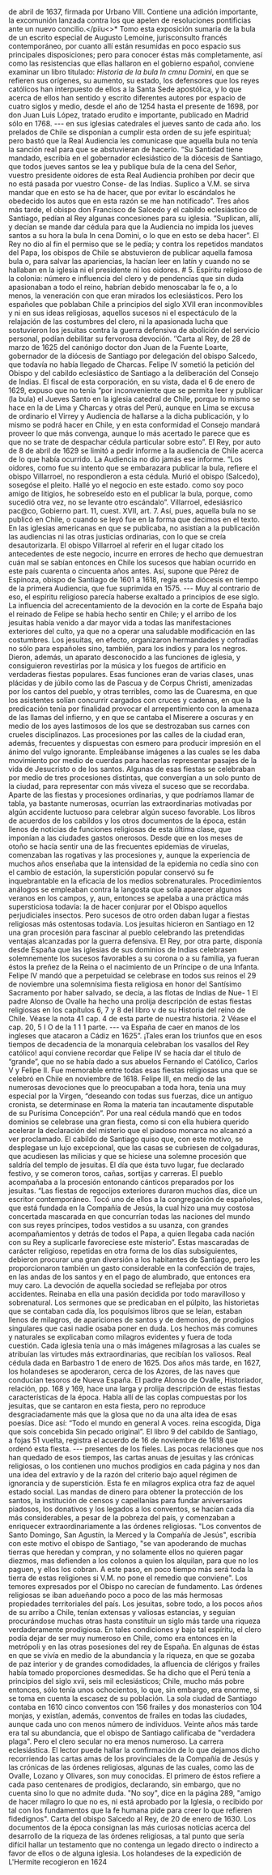 de abril de 1637, firmada por Urbano VIII. Contiene una adición importante, la excomunión lanzada contra los que apelen de resoluciones pontificias ante un nuevo concilio.</piiu<>* Tomo esta exposición sumaria de la bula de un escrito especial de Augusto Lemoine, jurisconsulto francés contemporáneo, por cuanto allí están resumidas en poco espacio sus principales disposiciones; pero para conocer éstas más completamente, así como las resistencias que ellas hallaron en el gobierno español, conviene examinar un libro titulado: *Historia de la bula In cmnu Domini*, en que se refieren sus orígenes, su aumento, su estado, los defensores que los reyes católicos han interpuesto de ellos a la Santa Sede apostólica, y lo que acerca de ellos han sentido y escrito diferentes autores por espacio de cuatro siglos y medio, desde el año de 1254 hasta el presente de 1698, por don Juan Luis López, tratado erudito e importante, publicado en Madrid sólo en 1768. --- en sus iglesias catedrales el jueves santo de cada año. los prelados de Chile se disponían a cumplir esta orden de su jefe espiritual; pero bastó que la Real Audiencia les comunicase que aquella bula no tenía la sanción real para que se abstuvieran de hacerlo. “Su Santidad tiene mandado, escribía en el gobernador eclesiástico de la diócesis de Santiago, que todos jueves santos se lea y publique bula de la cena del Señor, vuestro presidente oidores de esta Real Audiencia prohíben por decir que no está pasada por vuestro Conse- de las Indias. Suplico a V.M. se sirva mandar que en esto se ha de hacer, que por evitar lo escándalos he obedecido los autos que en esta razón se me han notificado”. Tres años más tarde, el obispo don Francisco de Salcedo y el cabildo eclesiástico de Santiago, pedían al Rey algunas concesiones para su iglesia. “Suplican, allí, y decían se mande dar cédula para que la Audiencia no impida los jueves santos a su hora la bula In cena Domini, o lo que en esto se deba hacer”. El Rey no dio al fin el permiso que se le pedía; y contra los repetidos mandatos del Papa, los obispos de Chile se abstuvieron de publicar aquella famosa bula o, para salvar las apariencias, la hacían leer en latín y cuando no se hallaban en la iglesia ni el presidente ni los oidores. # 5. Espíritu religioso de la colonia: número e influencia del clero y de pendencias que sin duda apasionaban a todo el reino, habrían debido menoscabar la fe o, a lo menos, la veneración con que eran mirados los eclesiásticos. Pero los españoles que poblaban Chile a principios del siglo XVII eran inconmovibles y ni en sus ideas religiosas, aquellos sucesos ni el espectáculo de la relajación de las costumbres del clero, ni la apasionada lucha que sostuvieron los jesuitas contra la guerra defensiva de abolición del servicio personal, podían debilitar su fervorosa devoción. ’’Carta al Rey, de 28 de marzo de 1625 del canónigo doctor don Juan de la Fuente Loarte, gobernador de la diócesis de Santiago por delegación del obispo Salcedo, que todavía no había llegado de Charcas. Felipe IV sometió la petición del Obispo y del cabildo eclesiástico de Santiago a la deliberación del Consejo de Indias. El fiscal de esta corporación, en su vista, dada el 6 de enero de 1629, expuso que no tenía “por inconveniente que se permita leer y publicar (la bula) el Jueves Santo en la iglesia catedral de Chile, porque lo mismo se hace en la de Lima y Charcas y otras del Perú, aunque en Lima se excusa de ordinario el Virrey y Audiencia de hallarse a la dicha publicación, y lo mismo se podrá hacer en Chile, y en esta conformidad el Consejo mandará proveer lo que más convenga, aunque lo más acertado le parece que es que no se trate de despachar cédula particular sobre esto”. El Rey, por auto de 8 de abril de 1629 se limitó a pedir informe a la audiencia de Chile acerca de lo que había ocurrido. La Audiencia no dio jamás ese informe. “Los oidores, como fue su intento que se embarazara publicar la bula, refiere el obispo Villarroel, no respondieron a esta cédula. Murió el obispo (Salcedo), sosegóse el pleito. Hallé yo el negocio en este estado. como soy poco amigo de litigios, he sobreseído esto en el publicar la bula, porque, como sucedió otra vez, no se levante otro escándalo”. Villarroel, edesiásrico pac@co, Gobierno part. 11, cuest. XVII, art. 7. Así, pues, aquella bula no se publicó en Chile, o cuando se leyó fue en la forma que decimos en el texto. En las iglesias americanas en que se publicaba, no asistían a la publicación las audiencias ni las otras justicias ordinarias, con lo que se creía desautorizarla. El obispo Villarroel al referir en el lugar citado los antecedentes de este negocio, incurre en errores de hecho que demuestran cuán mal se sabían entonces en Chile los sucesos que habían ocurrido en este país cuarenta o cincuenta años antes. Así, supone que Pérez de Espinoza, obispo de Santiago de 1601 a 1618, regía esta diócesis en tiempo de la primera Audiencia, que fue suprimida en 1575. --- Muy al contrario de eso, el espíritu religioso parecía haberse exaltado a principios de ese siglo. La influencia del acrecentamiento de la devoción en la corte de España bajo el reinado de Felipe se había hecho sentir en Chile; y el arribo de los jesuitas había venido a dar mayor vida a todas las manifestaciones exteriores del culto, ya que no a operar una saludable modificación en las costumbres. Los jesuitas, en efecto, organizaron hermandades y cofradías no sólo para españoles sino, también, para los indios y para los negros. Dieron, además, un aparato desconocido a las funciones de iglesia, y consiguieron revestirlas por la música y los fuegos de artificio en verdaderas fiestas populares. Esas funciones eran de varias clases, unas plácidas y de júbilo como las de Pascua y de Corpus Christi, amenizadas por los cantos del pueblo, y otras terribles, como las de Cuaresma, en que los asistentes solían concurrir cargados con cruces y cadenas, en que la predicación tenía por finalidad provocar el arrepentimiento con la amenaza de las llamas del infierno, y en que se cantaba el Miserere a oscuras y en medio de los ayes lastimosos de los que se destrozaban sus carnes con crueles disciplinazos. Las procesiones por las calles de la ciudad eran, además, frecuentes y dispuestas con esmero para producir impresión en el ánimo del vulgo ignorante. Empleábanse imágenes a las cuales se les daba movimiento por medio de cuerdas para hacerlas representar pasajes de la vida de Jesucristo o de los santos. Algunas de esas fiestas se celebraban por medio de tres procesiones distintas, que convergían a un solo punto de la ciudad, para representar con más viveza el suceso que se recordaba. Aparte de las fiestas y procesiones ordinarias, y que podríamos llamar de tabla, ya bastante numerosas, ocurrían las extraordinarias motivadas por algún accidente luctuoso para celebrar algún suceso favorable. Los libros de acuerdos de los cabildos y los otros documentos de la época, están llenos de noticias de funciones religiosas de esta última clase, que imponían a las ciudades gastos onerosos. Desde que en los meses de otoño se hacía sentir una de las frecuentes epidemias de viruelas, comenzaban las rogativas y las procesiones y, aunque la experiencia de muchos años enseñaba que la intensidad de la epidemia no cedía sino con el cambio de estación, la superstición popular conservó su fe inquebrantable en la eficacia de los medios sobrenaturales. Procedimientos análogos se empleaban contra la langosta que solía aparecer algunos veranos en los campos, y, aun, entonces se apelaba a una práctica más supersticiosa todavía: la de hacer conjurar por el Obispo aquellos perjudiciales insectos. Pero sucesos de otro orden daban lugar a fiestas religiosas más ostentosas todavía. Los jesuitas hicieron en Santiago en 12 una gran procesión para fascinar al pueblo celebrando las pretendidas ventajas alcanzadas por la guerra defensiva. El Rey, por otra parte, disponía desde España que las iglesias de sus dominios de Indias celebrasen solemnemente los sucesos favorables a su corona o a su familia, ya fueran éstos la preñez de la Reina o el nacimiento de un Príncipe o de una Infanta. Felipe IV mandó que a perpetuidad se celebrase en todos sus reinos el 29 de noviembre una solemnísima fiesta religiosa en honor del Santísimo Sacramento por haber salvado, se decía, a las flotas de Indias de Nue- 1 El padre Alonso de Ovalle ha hecho una prolija descripción de estas fiestas religiosas en los capítulos 6, 7 y 8 del libro v de su Historia del reino de Chile. Véase la nota 41 cap. 4 de esta parte de nuestra historia. 2 Véase el cap. 20, 5 I O de la 1 1 1 parte. --- va España de caer en manos de los ingleses que atacaron a Cádiz en 1625”. ¡Tales eran los triunfos que en esos tiempos de decadencia de la monarquía celebraban los vasallos del Rey católico! aquí conviene recordar que Felipe IV se hacía dar el título de “grande”, que no se había dado a sus abuelos Fernando el Católico, Carlos V y Felipe II. Fue memorable entre todas esas fiestas religiosas una que se celebró en Chile en noviembre de 1618. Felipe III, en medio de las numerosas devociones que lo preocupaban a toda hora, tenía una muy especial por la Virgen, “deseando con todas sus fuerzas, dice un antiguo cronista, se determinase en Roma la materia tan incautamente disputable de su Purísima Concepción”. Por una real cédula mandó que en todos dominios se celebrase una gran fiesta, como si con ella hubiera querido acelerar la declaración del misterio que el piadoso monarca no alcanzó a ver proclamado. El cabildo de Santiago quiso que, con este motivo, se desplegase un lujo excepcional, que las casas se cubriesen de colgaduras, que acudiesen las milicias y que se hiciese una solemne procesión que saldría del templo de jesuitas. El día que ésta tuvo lugar, fue declarado festivo, y se comeron toros, cañas, sortijas y carreras. El pueblo acompañaba a la procesión entonando cánticos preparados por los jesuitas. “Las fiestas de regocijos exteriores duraron muchos días, dice un escritor contemporáneo. Tocó uno de ellos a la congregación de españoles, que está fundada en la Compañía de Jesús, la cual hizo una muy costosa concertada mascarada en que concurrían todas las naciones del mundo con sus reyes príncipes, todos vestidos a su usanza, con grandes acompañamientos y detrás de todos el Papa, a quien llegaba cada nación con su Rey a suplicarle favoreciese este misterio”. Estas mascaradas de carácter religioso, repetidas en otra forma de los días subsiguientes, debieron procurar una gran diversión a los habitantes de Santiago, pero les proporcionaron también un gasto considerable en la confección de trajes, en las andas de los santos y en el pago de alumbrado, que entonces era muy caro. La devoción de aquella sociedad se reflejaba por otros accidentes. Reinaba en ella una pasión decidida por todo maravilloso y sobrenatural. Los sermones que se predicaban en el púlpito, las historietas que se contaban cada día, los poquísimos libros que se leían, estaban llenos de milagros, de apariciones de santos y de demonios, de prodigios singulares que casi nadie osaba poner en duda. Los hechos más comunes y naturales se explicaban como milagros evidentes y fuera de toda cuestión. Cada iglesia tenía una o más imágenes milagrosas a las cuales se atribuían las virtudes más extraordinarias, que recibían los valiosos. Real cédula dada en Barbastro 1 de enero de 1625. Dos años más tarde, en 1627, los holandeses se apoderaron, cerca de los Azores, de las naves que conducían tesoros de Nueva España. El padre Alonso de Ovalle, Historiador, relación, pp. 168 y 169, hace una larga y prolija descripción de estas fiestas características de la época. Habla allí de las coplas compuestas por los jesuitas, que se cantaron en esta fiesta, pero no reproduce desgraciadamente más que la glosa que no da una alta idea de esas poesías. Dice así: “Todo el mundo en general A voces. reina escogida, Diga que sois concebida Sin pecado original”. El libro 9 del cabildo de Santiago, a fojas 51 vuelta, registra el acuerdo de 16 de noviembre de 1618 que ordenó esta fiesta. --- presentes de los fieles. Las pocas relaciones que nos han quedado de esos tiempos, las cartas anuas de jesuitas y las crónicas religiosas, o los contienen uno muchos prodigios en cada página y nos dan una idea del extravío y de la razón del criterio bajo aquel régimen de ignorancia y de superstición. Esta fe en milagros explica otra faz de aquel estado social. Las mandas de dinero para obtener la protección de los santos, la institución de censos y capellanías para fundar aniversarios piadosos, los donativos y los legados a los conventos, se hacían cada día más considerables, a pesar de la pobreza del país, y comenzaban a enriquecer extraordinariamente a las órdenes religiosas. "Los conventos de Santo Domingo, San Agustín, la Merced y la Compañía de Jesús", escribía con este motivo el obispo de Santiago, "se van apoderando de muchas tierras que heredan y compran, y no solamente ellos no quieren pagar diezmos, mas defienden a los colonos a quien los alquilan, para que no los paguen, y ellos los cobran. A este paso, en poco tiempo más será toda la tierra de estas religiones si V.M. no pone el remedio que conviene". Los temores expresados por el Obispo no carecían de fundamento. Las órdenes religiosas se iban adueñando poco a poco de las más hermosas propiedades territoriales del país. Los jesuitas, sobre todo, a los pocos años de su arribo a Chile, tenían extensas y valiosas estancias, y seguían procurándose muchas otras hasta constituir un siglo más tarde una riqueza verdaderamente prodigiosa. En tales condiciones y bajo tal espíritu, el clero podía dejar de ser muy numeroso en Chile, como era entonces en la metrópoli y en las otras posesiones del rey de España. En algunas de éstas en que se vivía en medio de la abundancia y la riqueza, en que se gozaba de paz interior y de grandes comodidades, la afluencia de clérigos y frailes había tomado proporciones desmedidas. Se ha dicho que el Perú tenía a principios del siglo xvii, seis mil eclesiásticos; Chile, mucho más pobre entonces, sólo tenía unos ochocientos, lo que, sin embargo, era enorme, si se toma en cuenta la escasez de su población. La sola ciudad de Santiago contaba en 1610 cinco conventos con 156 frailes y dos monasterios con 104 monjas, y existían, además, conventos de frailes en todas las ciudades, aunque cada uno con menos número de individuos. Veinte años más tarde era tal su abundancia, que el obispo de Santiago calificaba de "verdadera plaga". Pero el clero secular no era menos numeroso. La carrera eclesiástica. El lector puede hallar la confirmación de lo que dejamos dicho recorriendo las cartas amas de los provinciales de la Compañía de Jesús y las crónicas de las órdenes religiosas, algunas de las cuales, como las de Ovalle, Lozano y Olivares, son muy conocidas. El primero de éstos refiere a cada paso centenares de prodigios, declarando, sin embargo, que no cuenta sino lo que no admite duda. "No soy", dice en la página 289, "amigo de hacer milagro lo que no es, ni está aprobado por la Iglesia, o recibido por tal con los fundamentos que la fe humana pide para creer lo que refieren fidedignos". Carta del obispo Salcedo al Rey, de 20 de enero de 1630. Los documentos de la época consignan las más curiosas noticias acerca del desarrollo de la riqueza de las órdenes religiosas, a tal punto que sería difícil hallar un testamento que no contenga un legado directo o indirecto a favor de ellos o de alguna iglesia. Los holandeses de la expedición de L'Hermite recogieron en 1624